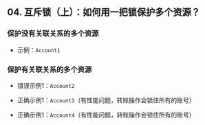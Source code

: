 ## 04. 互斥锁（上）：如何用一把锁保护多个资源？

### 保护没有关联关系的多个资源
  
  - 示例：`Account1`
  
### 保护有关联关系的多个资源

  - 错误示例1：`Account2`
     
  - 正确示例1：`Account3`（有性能问题，转账操作会锁住所有的账号）
     
  - 正确示例1：`Account4`（有性能问题，转账操作会锁住所有的账号）
     
 
